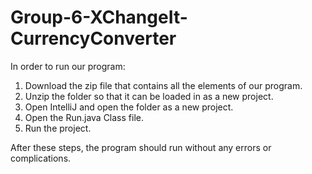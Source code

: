 # Group-6-XChangeIt-CurrencyConverter

In order to run our program:
1) Download the zip file that contains all the elements of our program.
2) Unzip the folder so that it can be loaded in as a new project.
3) Open IntelliJ and open the folder as a new project.
4) Open the Run.java Class file.
5) Run the project.

After these steps, the program should run without any errors or complications.
